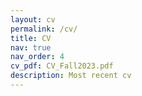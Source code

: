 ```yaml
---
layout: cv
permalink: /cv/
title: CV
nav: true
nav_order: 4
cv_pdf: CV_Fall2023.pdf
description: Most recent cv
---
```

